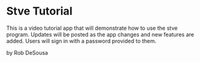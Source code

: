 # Stve Tutorial

This is a video tutorial app that will demonstrate how to use the stve program. Updates will be posted as the app changes and new features are added. Users will sign in with a password provided to them.

by Rob DeSousa 